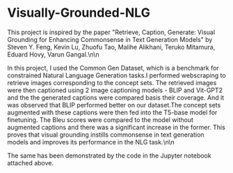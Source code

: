 # Visually-Grounded-NLG

This project is inspired by the paper "Retrieve, Caption, Generate: Visual Grounding for Enhancing Commonsense in Text Generation Models" by  
Steven Y. Feng, Kevin Lu, Zhuofu Tao, Malihe Alikhani, Teruko Mitamura, Eduard Hovy, Varun Gangal.\n\n

In this project, I used the Common Gen Dataset, which is a benchmark for constrained Natural Language Generation tasks.I performed webscraping to retrieve images corresponding to the concept sets.
The retrieved images were then captioned using 2 image captioning models - BLIP and Vit-GPT2 and the the generated captions were compared basis their coverage. And it was observed that BLIP performed better
on our dataset.The concept sets augmented with these captions were then fed into the T5-base model for finetuning.
The Bleu scores were compared to the model without augmented captions and there was a significant increase in the former.
This proves that visual grounding instills commonsense in text generation models and improves its performance in the NLG task.\n\n

The same has been demonstrated by the code in the Jupyter notebook attached above.
